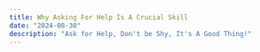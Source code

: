 ```yaml
---
title: Why Asking For Help Is A Crucial Skill
date: "2024-08-30"
description: "Ask for Help, Don't be Shy, It's A Good Thing!"
---
```

